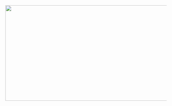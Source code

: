 
<!-- <img src="https://img.shields.io/badge/기술이름-#제외색상번호?style=for-the-badge&logo=아이콘이름&logoColor=white"> -->

<a href="https://github.com/devxb/gitanimals">
<img
  src="https://render.gitanimals.org/farms/KKPASII"
  width="600"
  height="300"
/>
</a>
